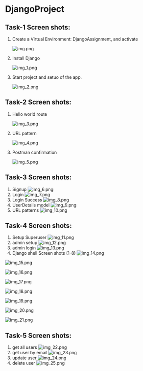 # DjangoProject
## Task-1 Screen shots:
1. Create a Virtual Environment: DjangoAssignment, and activate

    ![img.png](assets/img.png)
2. Install Django

    ![img_1.png](assets/img_1.png)
3. Start project and setuo of the app.

    ![img_2.png](assets/img_2.png)


## Task-2 Screen shots:
1. Hello world route

    ![img_3.png](assets/img_3.png)
2. URL pattern
   
    ![img_4.png](assets/img_4.png)
3. Postman confirmation

    ![img_5.png](assets/img_5.png)


## Task-3 Screen shots:
1. Signup
![img_6.png](assets/img_6.png)
2. Login
![img_7.png](assets/img_7.png)
3. Login Success
![img_8.png](assets/img_8.png)
4. UserDetails model
![img_9.png](assets/img_9.png)
5. URL patterns
![img_10.png](assets/img_10.png)


## Task-4 Screen shots:
1. Setup Superuser
![img_11.png](assets/img_11.png)
2. admin setup
![img_12.png](assets/img_12.png)
3. admin login
![img_13.png](assets/img_13.png)
4. Django shell Screen shots (1-8)
![img_14.png](assets/img_14.png)

![img_15.png](assets/img_15.png)

![img_16.png](assets/img_16.png)

![img_17.png](assets/img_17.png)

![img_18.png](assets/img_18.png)

![img_19.png](assets/img_19.png)

![img_20.png](assets/img_20.png)

![img_21.png](assets/img_21.png)


## Task-5 Screen shots:

1. get all users
![img_22.png](assets/img_22.png)
2. get user by email
![img_23.png](assets/img_23.png)
3. update user
![img_24.png](assets/img_24.png)
4. delete user
![img_25.png](assets/img_25.png)